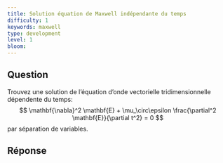 ```yaml
---
title: Solution équation de Maxwell indépendante du temps
difficulty: 1
keywords: maxwell
type: development 
level: 1
bloom: 
---
```


## Question

Trouvez une solution de l’équation d’onde vectorielle tridimensionnelle dépendente du temps:
$$
\mathbf{\nabla}^2 \mathbf{E} + \mu_\circ\epsilon \frac{\partial^2 \mathbf{E}}{\partial t^2} = 0
$$
par séparation de variables.

## Réponse

